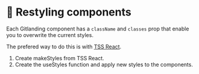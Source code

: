 # 🎇 Restyling components

Each Gitlanding component has a `className` and `classes` prop that enable you to overwrite the current styles.

The prefered way to do this is with [TSS React](https://evt-garronej.gitbook.io/tss/).

1. Create makeStyles from TSS React.
2. Create the useStyles function and apply new styles to the components.

